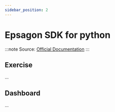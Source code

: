 ```yaml
---
sidebar_position: 2
---
```


# Epsagon SDK for python

:::note
Source: [Official Documentation](https://docs.epsagon.com/docs/welcome/what-is-epsagon)
:::

## Exercise 

...

## Dashboard

...

